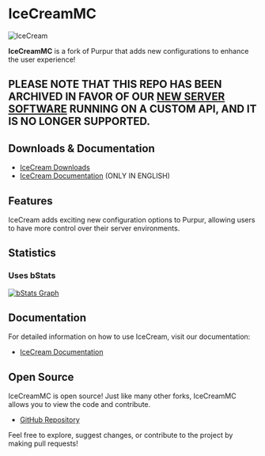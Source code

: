 # IceCreamMC
![IceCream](https://socialify.git.ci/IceCreamMC/IceCream/image?description=1&font=Source%20Code%20Pro&forks=1&issues=1&logo=https%3A%2F%2Fgithub.com%2FIceCreamMC%2F.github%2Fblob%2Fmain%2Flogo%2F153784457.png%3Fraw%3Dtrue&owner=1&pattern=Plus&pulls=1&stargazers=1&theme=Dark)

**IceCreamMC** is a fork of Purpur that adds new configurations to enhance the user experience!
## PLEASE NOTE THAT THIS REPO HAS BEEN ARCHIVED IN FAVOR OF OUR [NEW SERVER SOFTWARE](https://docs.icecreammc.xyz) RUNNING ON A CUSTOM API, AND IT IS NO LONGER SUPPORTED.


## Downloads & Documentation

- [IceCream Downloads](https://icecreammc.xyz/downloads)
- [IceCream Documentation](https://docs.icecreammc.xyz) (ONLY IN ENGLISH)

## Features

IceCream adds exciting new configuration options to Purpur, allowing users to have more control over their server environments.

## Statistics
### Uses bStats
[![bStats Graph](https://bstats.org/signatures/server-implementation/IceCreamMC.svg)](https://bstats.org/plugin/server-implementation/IceCreamMC)

## Documentation

For detailed information on how to use IceCream, visit our documentation:
- [IceCream Documentation](https://docs.icecreammc.xyz)

## Open Source

IceCreamMC is open source! Just like many other forks, IceCreamMC allows you to view the code and contribute.

- [GitHub Repository](https://github.com/IceCreamMC)

Feel free to explore, suggest changes, or contribute to the project by making pull requests!
